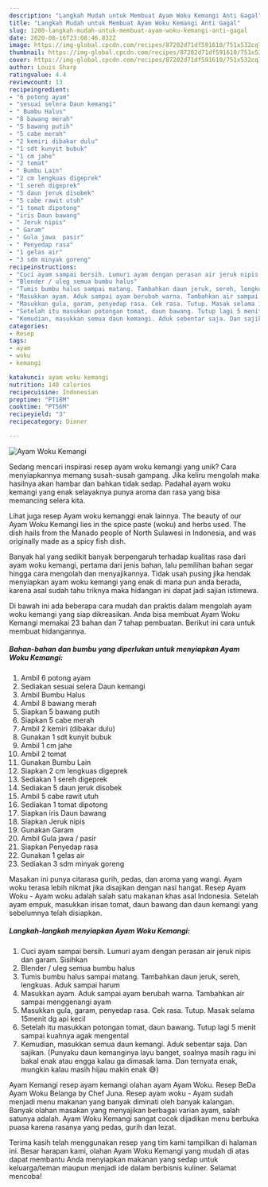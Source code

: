 ```yaml
---
description: "Langkah Mudah untuk Membuat Ayam Woku Kemangi Anti Gagal"
title: "Langkah Mudah untuk Membuat Ayam Woku Kemangi Anti Gagal"
slug: 1200-langkah-mudah-untuk-membuat-ayam-woku-kemangi-anti-gagal
date: 2020-08-16T23:08:46.832Z
image: https://img-global.cpcdn.com/recipes/87202d71df591610/751x532cq70/ayam-woku-kemangi-foto-resep-utama.jpg
thumbnail: https://img-global.cpcdn.com/recipes/87202d71df591610/751x532cq70/ayam-woku-kemangi-foto-resep-utama.jpg
cover: https://img-global.cpcdn.com/recipes/87202d71df591610/751x532cq70/ayam-woku-kemangi-foto-resep-utama.jpg
author: Louis Sharp
ratingvalue: 4.4
reviewcount: 13
recipeingredient:
- "6 potong ayam"
- "sesuai selera Daun kemangi"
- " Bumbu Halus"
- "8 bawang merah"
- "5 bawang putih"
- "5 cabe merah"
- "2 kemiri dibakar dulu"
- "1 sdt kunyit bubuk"
- "1 cm jahe"
- "2 tomat"
- " Bumbu Lain"
- "2 cm lengkuas digeprek"
- "1 sereh digeprek"
- "5 daun jeruk disobek"
- "5 cabe rawit utuh"
- "1 tomat dipotong"
- "iris Daun bawang"
- " Jeruk nipis"
- " Garam"
- " Gula jawa  pasir"
- " Penyedap rasa"
- "1 gelas air"
- "3 sdm minyak goreng"
recipeinstructions:
- "Cuci ayam sampai bersih. Lumuri ayam dengan perasan air jeruk nipis dan garam. Sisihkan"
- "Blender / uleg semua bumbu halus"
- "Tumis bumbu halus sampai matang. Tambahkan daun jeruk, sereh, lengkuas. Aduk sampai harum"
- "Masukkan ayam. Aduk sampai ayam berubah warna. Tambahkan air sampai menggenangi ayam"
- "Masukkan gula, garam, penyedap rasa. Cek rasa. Tutup. Masak selama 15menit dg api kecil"
- "Setelah itu masukkan potongan tomat, daun bawang. Tutup lagi 5 menit sampai kuahnya agak mengental"
- "Kemudian, masukkan semua daun kemangi. Aduk sebentar saja. Dan sajikan. (Punyaku daun kemanginya layu banget, soalnya masih ragu ini bakal enak atau engga kalau ga dimasak lama. Dan ternyata enak, mungkin kalau masih hijau makin enak 😅)"
categories:
- Resep
tags:
- ayam
- woku
- kemangi

katakunci: ayam woku kemangi 
nutrition: 140 calories
recipecuisine: Indonesian
preptime: "PT18M"
cooktime: "PT56M"
recipeyield: "3"
recipecategory: Dinner

---
```



![Ayam Woku Kemangi](https://img-global.cpcdn.com/recipes/87202d71df591610/751x532cq70/ayam-woku-kemangi-foto-resep-utama.jpg)

Sedang mencari inspirasi resep ayam woku kemangi yang unik? Cara menyiapkannya memang susah-susah gampang. Jika keliru mengolah maka hasilnya akan hambar dan bahkan tidak sedap. Padahal ayam woku kemangi yang enak selayaknya punya aroma dan rasa yang bisa memancing selera kita.

Lihat juga resep Ayam woku kemanggi enak lainnya. The beauty of our Ayam Woku Kemangi lies in the spice paste (woku) and herbs used. The dish hails from the Manado people of North Sulawesi in Indonesia, and was originally made as a spicy fish dish.

Banyak hal yang sedikit banyak berpengaruh terhadap kualitas rasa dari ayam woku kemangi, pertama dari jenis bahan, lalu pemilihan bahan segar hingga cara mengolah dan menyajikannya. Tidak usah pusing jika hendak menyiapkan ayam woku kemangi yang enak di mana pun anda berada, karena asal sudah tahu triknya maka hidangan ini dapat jadi sajian istimewa.


Di bawah ini ada beberapa cara mudah dan praktis dalam mengolah ayam woku kemangi yang siap dikreasikan. Anda bisa membuat Ayam Woku Kemangi memakai 23 bahan dan 7 tahap pembuatan. Berikut ini cara untuk membuat hidangannya.

<!--inarticleads1-->

##### Bahan-bahan dan bumbu yang diperlukan untuk menyiapkan Ayam Woku Kemangi:

1. Ambil 6 potong ayam
1. Sediakan sesuai selera Daun kemangi
1. Ambil  Bumbu Halus
1. Ambil 8 bawang merah
1. Siapkan 5 bawang putih
1. Siapkan 5 cabe merah
1. Ambil 2 kemiri (dibakar dulu)
1. Gunakan 1 sdt kunyit bubuk
1. Ambil 1 cm jahe
1. Ambil 2 tomat
1. Gunakan  Bumbu Lain
1. Siapkan 2 cm lengkuas digeprek
1. Sediakan 1 sereh digeprek
1. Sediakan 5 daun jeruk disobek
1. Ambil 5 cabe rawit utuh
1. Sediakan 1 tomat dipotong
1. Siapkan iris Daun bawang
1. Siapkan  Jeruk nipis
1. Gunakan  Garam
1. Ambil  Gula jawa / pasir
1. Siapkan  Penyedap rasa
1. Gunakan 1 gelas air
1. Sediakan 3 sdm minyak goreng


Masakan ini punya citarasa gurih, pedas, dan aroma yang wangi. Ayam woku terasa lebih nikmat jika disajikan dengan nasi hangat. Resep Ayam Woku - Ayam woku adalah salah satu makanan khas asal Indonesia. Setelah ayam empuk, masukkan irisan tomat, daun bawang dan daun kemangi yang sebelumnya telah disiapkan. 

<!--inarticleads2-->

##### Langkah-langkah menyiapkan Ayam Woku Kemangi:

1. Cuci ayam sampai bersih. Lumuri ayam dengan perasan air jeruk nipis dan garam. Sisihkan
1. Blender / uleg semua bumbu halus
1. Tumis bumbu halus sampai matang. Tambahkan daun jeruk, sereh, lengkuas. Aduk sampai harum
1. Masukkan ayam. Aduk sampai ayam berubah warna. Tambahkan air sampai menggenangi ayam
1. Masukkan gula, garam, penyedap rasa. Cek rasa. Tutup. Masak selama 15menit dg api kecil
1. Setelah itu masukkan potongan tomat, daun bawang. Tutup lagi 5 menit sampai kuahnya agak mengental
1. Kemudian, masukkan semua daun kemangi. Aduk sebentar saja. Dan sajikan. (Punyaku daun kemanginya layu banget, soalnya masih ragu ini bakal enak atau engga kalau ga dimasak lama. Dan ternyata enak, mungkin kalau masih hijau makin enak 😅)


Ayam Kemangi resep ayam kemangi olahan ayam Ayam Woku. Resep BeDa Ayam Woku Belanga by Chef Juna. Resep ayam woku - Ayam sudah menjadi menu makanan yang banyak diminati oleh banyak kalangan. Banyak olahan masakan yang menyajikan berbagai varian ayam, salah satunya adalah. Ayam Woku Kemangi sangat cocok dijadikan menu berbuka puasa karena rasanya yang pedas, gurih dan lezat. 

Terima kasih telah menggunakan resep yang tim kami tampilkan di halaman ini. Besar harapan kami, olahan Ayam Woku Kemangi yang mudah di atas dapat membantu Anda menyiapkan makanan yang sedap untuk keluarga/teman maupun menjadi ide dalam berbisnis kuliner. Selamat mencoba!
